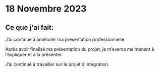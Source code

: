 # 18 Novembre 2023

## Ce que j'ai fait:

J’ai continué à améliorer ma présentation professionnelle.

Après avoir finalisé ma présentation du projet, je m’exerce maintenant à l’expliquer et à la présenter.

J’ai continué à travailler sur le projet d’intégration.

